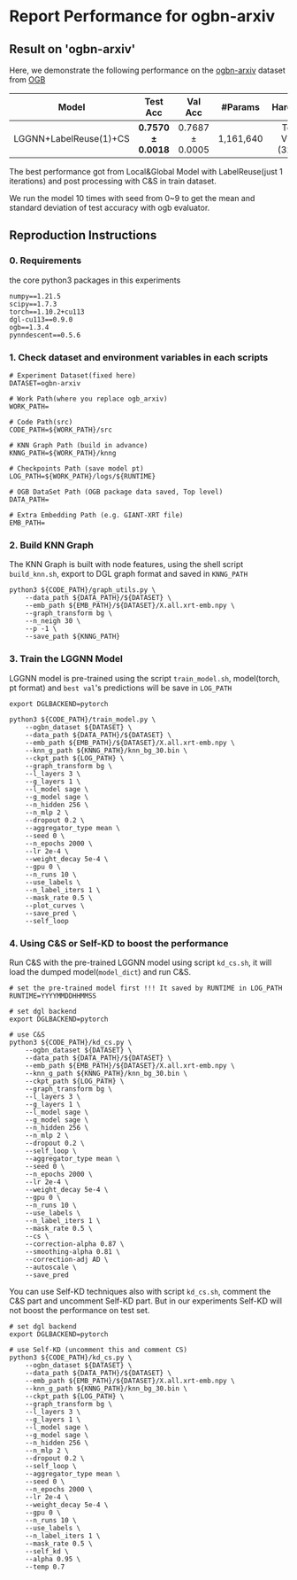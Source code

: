 # Report Performance for ogbn-arxiv

## Result on 'ogbn-arxiv'

Here, we demonstrate the following performance on the [ogbn-arxiv](https://ogb.stanford.edu/docs/nodeprop/#ogbn-arxiv) dataset from [OGB](https://ogb.stanford.edu/docs/nodeprop/)

|  Model   |  Test Acc    |  Val Acc   | \#Params | Hardware |
| :---: | :---: | :---: | :---: | :---: |
|  LGGNN+LabelReuse(1)+CS  |   **0.7570 ± 0.0018**  |  0.7687 ± 0.0005   | 1,161,640 | Tesla V100 (32GB) |

The best performance got from Local&Global Model with LabelReuse(just 1 iterations) and post processing with C&S in train dataset.

We run the model 10 times with seed from 0~9 to get the mean and standard deviation of test accuracy with ogb evaluator.


## Reproduction Instructions

### 0. Requirements

the core python3 packages in this experiments

```
numpy==1.21.5
scipy==1.7.3
torch==1.10.2+cu113
dgl-cu113==0.9.0
ogb==1.3.4
pynndescent==0.5.6
```


### 1. Check dataset and environment variables in each scripts

```shell
# Experiment Dataset(fixed here)
DATASET=ogbn-arxiv

# Work Path(where you replace ogb_arxiv)
WORK_PATH=

# Code Path(src)
CODE_PATH=${WORK_PATH}/src

# KNN Graph Path (build in advance)
KNNG_PATH=${WORK_PATH}/knng

# Checkpoints Path (save model pt)
LOG_PATH=${WORK_PATH}/logs/${RUNTIME}

# OGB DataSet Path (OGB package data saved, Top level)
DATA_PATH=

# Extra Embedding Path (e.g. GIANT-XRT file)
EMB_PATH=

```

### 2. Build KNN Graph

The KNN Graph is built with node features, using the shell script `build_knn.sh`, export to DGL graph format and saved in `KNNG_PATH`

```shell
python3 ${CODE_PATH}/graph_utils.py \
    --data_path ${DATA_PATH}/${DATASET} \
    --emb_path ${EMB_PATH}/${DATASET}/X.all.xrt-emb.npy \
    --graph_transform bg \
    --n_neigh 30 \
    --p -1 \
    --save_path ${KNNG_PATH}
```


### 3. Train the LGGNN Model

LGGNN model is pre-trained using the script `train_model.sh`, model(torch, pt format) and `best val`'s predictions will be save in `LOG_PATH`

```shell
export DGLBACKEND=pytorch

python3 ${CODE_PATH}/train_model.py \
    --ogbn_dataset ${DATASET} \
    --data_path ${DATA_PATH}/${DATASET} \
    --emb_path ${EMB_PATH}/${DATASET}/X.all.xrt-emb.npy \
    --knn_g_path ${KNNG_PATH}/knn_bg_30.bin \
    --ckpt_path ${LOG_PATH} \
    --graph_transform bg \
    --l_layers 3 \
    --g_layers 1 \
    --l_model sage \
    --g_model sage \
    --n_hidden 256 \
    --n_mlp 2 \
    --dropout 0.2 \
    --aggregator_type mean \
    --seed 0 \
    --n_epochs 2000 \
    --lr 2e-4 \
    --weight_decay 5e-4 \
    --gpu 0 \
    --n_runs 10 \
    --use_labels \
    --n_label_iters 1 \
    --mask_rate 0.5 \
    --plot_curves \
    --save_pred \
    --self_loop
```

### 4. Using C&S or Self-KD to boost the performance

Run C&S with the pre-trained LGGNN model using script `kd_cs.sh`, it will load the dumped model(`model_dict`) and run C&S.

```shell
# set the pre-trained model first !!! It saved by RUNTIME in LOG_PATH
RUNTIME=YYYYMMDDHHMMSS
```

```shell
# set dgl backend
export DGLBACKEND=pytorch

# use C&S
python3 ${CODE_PATH}/kd_cs.py \
    --ogbn_dataset ${DATASET} \
    --data_path ${DATA_PATH}/${DATASET} \
    --emb_path ${EMB_PATH}/${DATASET}/X.all.xrt-emb.npy \
    --knn_g_path ${KNNG_PATH}/knn_bg_30.bin \
    --ckpt_path ${LOG_PATH} \
    --graph_transform bg \
    --l_layers 3 \
    --g_layers 1 \
    --l_model sage \
    --g_model sage \
    --n_hidden 256 \
    --n_mlp 2 \
    --dropout 0.2 \
    --self_loop \
    --aggregator_type mean \
    --seed 0 \
    --n_epochs 2000 \
    --lr 2e-4 \
    --weight_decay 5e-4 \
    --gpu 0 \
    --n_runs 10 \
    --use_labels \
    --n_label_iters 1 \
    --mask_rate 0.5 \
    --cs \
    --correction-alpha 0.87 \
    --smoothing-alpha 0.81 \
    --correction-adj AD \
    --autoscale \
    --save_pred
```

You can use Self-KD techniques also with script `kd_cs.sh`, comment the C&S part and uncomment Self-KD part. But in our experiments Self-KD will not boost the performance on test set.

```shell
# set dgl backend
export DGLBACKEND=pytorch

# use Self-KD (uncomment this and comment CS)
python3 ${CODE_PATH}/kd_cs.py \
    --ogbn_dataset ${DATASET} \
    --data_path ${DATA_PATH}/${DATASET} \
    --emb_path ${EMB_PATH}/${DATASET}/X.all.xrt-emb.npy \
    --knn_g_path ${KNNG_PATH}/knn_bg_30.bin \
    --ckpt_path ${LOG_PATH} \
    --graph_transform bg \
    --l_layers 3 \
    --g_layers 1 \
    --l_model sage \
    --g_model sage \
    --n_hidden 256 \
    --n_mlp 2 \
    --dropout 0.2 \
    --self_loop \
    --aggregator_type mean \
    --seed 0 \
    --n_epochs 2000 \
    --lr 2e-4 \
    --weight_decay 5e-4 \
    --gpu 0 \
    --n_runs 10 \
    --use_labels \
    --n_label_iters 1 \
    --mask_rate 0.5 \
    --self_kd \
    --alpha 0.95 \
    --temp 0.7
```
